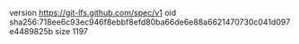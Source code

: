 version https://git-lfs.github.com/spec/v1
oid sha256:718ee6c93ec946f8ebbf8efd80ba66de6e88a6621470730c041d097e4489825b
size 1197
